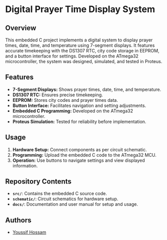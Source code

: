 # Digital Prayer Time Display System

## Overview

This embedded C project implements a digital system to display prayer times, date, time, and temperature using 7-segment displays. It features accurate timekeeping with the DS1307 RTC, city code storage in EEPROM, and a button interface for settings. Developed on the ATmega32 microcontroller, the system was designed, simulated, and tested in Proteus.

## Features

- **7-Segment Displays:** Shows prayer times, date, time, and temperature.
- **DS1307 RTC:** Ensures precise timekeeping.
- **EEPROM:** Stores city codes and prayer times data.
- **Button Interface:** Facilitates navigation and setting adjustments.
- **Embedded C Programming:** Developed on the ATmega32 microcontroller.
- **Proteus Simulation:** Tested for reliability before implementation.

## Usage

1. **Hardware Setup:** Connect components as per circuit schematic.
2. **Programming:** Upload the embedded C code to the ATmega32 MCU.
3. **Operation:** Use buttons to navigate settings and view displayed information.

## Repository Contents

- **`src/`**: Contains the embedded C source code.
- **`schematic/`**: Circuit schematics for hardware setup.
- **`docs/`**: Documentation and user manual for setup and usage.


## Authors

- [Youssif Hossam](https://github.com/Yousef4008)
